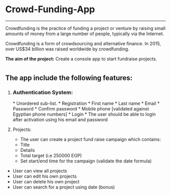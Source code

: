 # Crowd-Funding-App
-----------------------------------------------------------------------------------------------------------------------------------------------------------

Crowdfunding is the practice of funding a project or venture by raising small amounts of money from a large number of people, typically via the Internet.

Crowdfunding is a form of crowdsourcing and alternative finance. In 2015, over US$34 billion was raised worldwide by crowdfunding.

<b>The aim of the project:</b> Create a console app to start fundraise projects.

# <h2>The app include the following features:</h2>

1. <h3>Authentication System:</h3>
    * Unordered sub-list. 
    * Registration
    * First name
    * Last name
    * Email
    * Password
    * Confirm password
    * Mobile phone [validated against Egyptian phone numbers]
    * Login
    * The user should be able to login after activation using his email and password

2. Projects:
    * The user can create a project fund raise campaign which contains:
    * Title
    * Details
    * Total target (i.e 250000 EGP)
    * Set start/end time for the campaign (validate the date formula)

* User can view all projects
* User can edit his own projects
* User can delete his own project
* User can search for a project using date (bonus)
